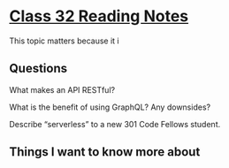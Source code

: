# [Class 32 Reading Notes](https://github.com/snur206/reading-notes/blob/main/401/class31notes.md)

This topic matters because it i

## Questions

What makes an API RESTful?



What is the benefit of using GraphQL? Any downsides?



Describe “serverless” to a new 301 Code Fellows student.




## Things I want to know more about


